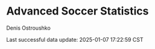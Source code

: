 # Advanced Soccer Statistics
Denis Ostroushko

<!-- gfm -->

Last successful data update: 2025-01-07 17:22:59 CST
